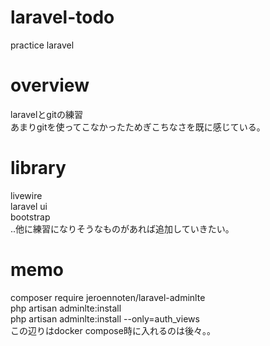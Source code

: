 # laravel-todo
practice laravel

# overview
laravelとgitの練習  
あまりgitを使ってこなかったためぎこちなさを既に感じている。

# library  
livewire  
laravel ui  
bootstrap  
..他に練習になりそうなものがあれば追加していきたい。

# memo  
composer require jeroennoten/laravel-adminlte  
php artisan adminlte:install  
php artisan adminlte:install --only=auth_views  
この辺りはdocker compose時に入れるのは後々。。

